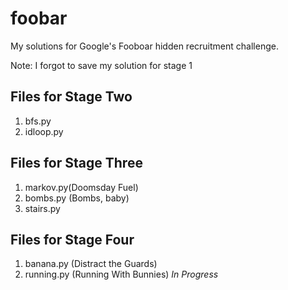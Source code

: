 # foobar

My solutions for Google's Fooboar hidden recruitment challenge.

Note: I forgot to save my solution for stage 1

## Files for Stage Two
1. bfs.py
1. idloop.py

## Files for Stage Three
1. markov.py(Doomsday Fuel)
1. bombs.py (Bombs, baby)
1. stairs.py

## Files for Stage Four
1. banana.py (Distract the Guards)
1. running.py (Running With Bunnies) *In Progress*